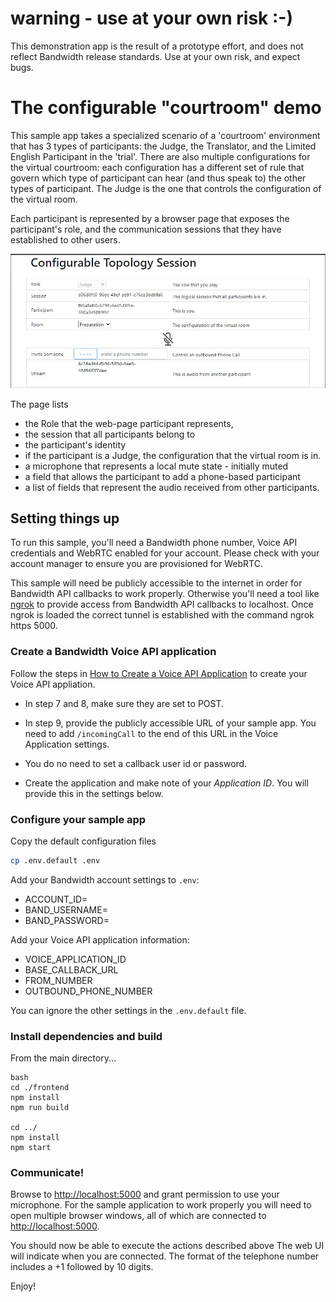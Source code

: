 # warning - use at your own risk :-)

This demonstration app is the result of a prototype effort, and does not reflect Bandwidth release standards. Use at your own risk, and expect bugs.

# The configurable "courtroom" demo

This sample app takes a specialized scenario of a 'courtroom' environment that has 3 types of participants: the Judge, the Translator, and the Limited English Participant in the 'trial'. There are also multiple configurations for the virtual courtroom: each configuration has a different set of rule that govern which type of participant can hear (and thus speak to) the other types of participant. The Judge is the one that controls the configuration of the virtual room.

Each participant is represented by a browser page that exposes the participant's role, and the communication sessions that they have established to other users.

<img src="./participant.jpg">

The page lists

- the Role that the web-page participant represents,
- the session that all participants belong to
- the participant's identity
- if the participant is a Judge, the configuration that the virtual room is in.
- a microphone that represents a local mute state - initially muted
- a field that allows the participant to add a phone-based participant
- a list of fields that represent the audio received from other participants.

## Setting things up

To run this sample, you'll need a Bandwidth phone number, Voice API credentials and WebRTC enabled for your account. Please check with your account manager to ensure you are provisioned for WebRTC.

This sample will need be publicly accessible to the internet in order for Bandwidth API callbacks to work properly. Otherwise you'll need a tool like [ngrok](https://ngrok.com) to provide access from Bandwidth API callbacks to localhost. Once ngrok is loaded the correct tunnel is established with the command ngrok https 5000.

### Create a Bandwidth Voice API application

Follow the steps in [How to Create a Voice API Application](https://support.bandwidth.com/hc/en-us/articles/360035060934-How-to-Create-a-Voice-API-Application-V2-) to create your Voice API appliation.

- In step 7 and 8, make sure they are set to POST.

- In step 9, provide the publicly accessible URL of your sample app. You need to add `/incomingCall` to the end of this URL in the Voice Application settings.

- You do no need to set a callback user id or password.

- Create the application and make note of your _Application ID_. You will provide this in the settings below.

### Configure your sample app

Copy the default configuration files

```bash
cp .env.default .env
```

Add your Bandwidth account settings to `.env`:

- ACCOUNT_ID=
- BAND_USERNAME=
- BAND_PASSWORD=

Add your Voice API application information:

- VOICE_APPLICATION_ID
- BASE_CALLBACK_URL
- FROM_NUMBER
- OUTBOUND_PHONE_NUMBER

You can ignore the other settings in the `.env.default` file.

### Install dependencies and build

From the main directory...

```
bash
cd ./frontend
npm install
npm run build

cd ../
npm install
npm start
```

### Communicate!

Browse to [http://localhost:5000](http://localhost:5000) and grant permission to use your microphone. For the sample application to work properly you will need to open multiple browser windows, all of which are connected to [http://localhost:5000](http://localhost:5000).

You should now be able to execute the actions described above The web UI will indicate when you are connected. The format of the telephone number includes a +1 followed by 10 digits.

Enjoy!
